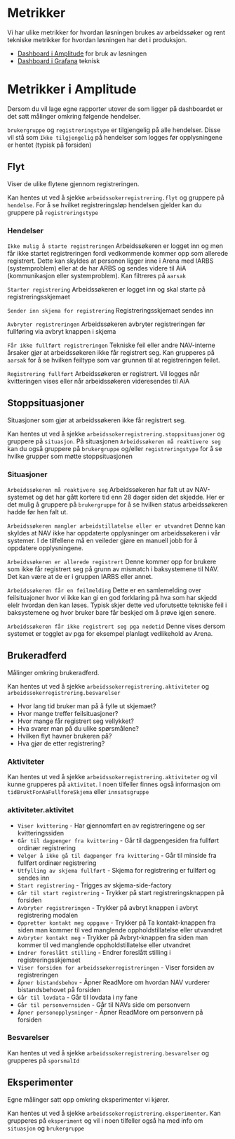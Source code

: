# Metrikker

Vi har ulike metrikker for hvordan løsningen brukes av arbeidssøker og rent tekniske metrikker for hvordan løsningen har det i produksjon.

- [Dashboard i Amplitude](https://analytics.amplitude.com/nav/dashboard/jbs02pj) for bruk av løsningen
- [Dashboard i Grafana](https://grafana.nais.io/d/000000283/nais-app-dashbord?orgId=1&refresh=1m&var-interval=$__auto_interval_interval&var-datasource=prod-gcp&var-team=tbd&var-app=poa-arbeidssokerregistrering&var-namespace=paw&var-docker_image=c6938a0fe9fbc0cd6076ebb2ffa13e1069e6f4ce&var-ingress_url=All) teknisk

# Metrikker i Amplitude

Dersom du vil lage egne rapporter utover de som ligger på dashboardet er det satt målinger omkring følgende hendelser.

`brukergruppe` og `registreringstype` er tilgjengelig på alle hendelser. Disse vil stå som `Ikke tilgjengelig` på hendelser som logges før opplysningene er hentet (typisk på forsiden)

## Flyt

Viser de ulike flytene gjennom registreringen.

Kan hentes ut ved å sjekke `arbeidssokerregistrering.flyt` og gruppere på `hendelse`.
For å se hvilket registreringsløp hendelsen gjelder kan du gruppere på `registreringstype`

### Hendelser

`Ikke mulig å starte registreringen`
Arbeidssøkeren er logget inn og men får ikke startet registreringen fordi vedkommende kommer opp som allerede registrert.
Dette kan skyldes at personen ligger inne i Arena med IARBS (systemproblem) eller at de har ARBS og sendes videre til AiA (kommunikasjon eller systemproblem).
Kan filtreres på `aarsak`

`Starter registrering`
Arbeidssøkeren er logget inn og skal starte på registreringsskjemaet

`Sender inn skjema for registrering`
Registreringsskjemaet sendes inn

`Avbryter registreringen`
Arbeidssøkeren avbryter registreringen før fullføring via avbryt knappen i skjema

`Får ikke fullført registreringen`
Tekniske feil eller andre NAV-interne årsaker gjør at arbeidssøkeren ikke får registrert seg.
Kan grupperes på `aarsak` for å se hvilken feiltype som var grunnen til at registreringen feilet.

`Registrering fullført`
Arbeidssøkeren er registrert.
Vil logges når kvitteringen vises eller når arbeidssøkeren videresendes til AiA

## Stoppsituasjoner

Situasjoner som gjør at arbeidssøkeren ikke får registrert seg.

Kan hentes ut ved å sjekke `arbeidssokerregistrering.stoppsituasjoner` og gruppere på `situasjon`.
På situasjonen `Arbeidssøkeren må reaktivere seg` kan du også gruppere på `brukergruppe` og/eller `registreringstype` for å se hvilke grupper som møtte stoppsituasjonen

### Situasjoner

`Arbeidssøkeren må reaktivere seg`
Arbeidssøkeren har falt ut av NAV-systemet og det har gått kortere tid enn 28 dager siden det skjedde.
Her er det mulig å gruppere på `brukergruppe` for å se hvilken status arbeidssøkeren hadde før hen falt ut.

`Arbeidssøkeren mangler arbeidstillatelse eller er utvandret`
Denne kan skyldes at NAV ikke har oppdaterte opplysninger om arbeidssøkeren i vår systemer.
I de tilfellene må en veileder gjøre en manuell jobb for å oppdatere opplysningene.

`Arbeidssøkeren er allerede registrert`
Denne kommer opp for brukere som ikke får registrert seg på grunn av mismatch i baksystemene til NAV.
Det kan være at de er i gruppen IARBS eller annet.

`Arbeidssøkeren får en feilmelding`
Dette er en samlemelding over feilsituajoner hvor vi ikke kan gi en god forklaring på hva som har skjedd elelr hvordan den kan løses.
Typisk skjer dette ved uforutsette tekniske feil i baksystemene og hvor bruker bare får beskjed om å prøve igjen senere.

`Arbeidssøkeren får ikke registrert seg pga nedetid`
Denne vises dersom systemet er togglet av pga for eksempel planlagt vedlikehold av Arena.

## Brukeradferd

Målinger omkring brukeradferd.

Kan hentes ut ved å sjekke `arbeidssokerregistrering.aktiviteter` og `arbeidssokerregistrering.besvarelser`

- Hvor lang tid bruker man på å fylle ut skjemaet?
- Hvor mange treffer feilsituasjoner?
- Hvor mange får registrert seg vellykket?
- Hva svarer man på du ulike spørsmålene?
- Hvilken flyt havner brukeren på?
- Hva gjør de etter registrering?

### Aktiviteter

Kan hentes ut ved å sjekke `arbeidssokerregistrering.aktiviteter` og vil kunne grupperes på `aktivitet`.
I noen tilfeller finnes også informasjon om `tidBruktForAaFullforeSkjema` eller `innsatsgruppe`

### aktiviteter.aktivitet

- `Viser kvittering` - Har gjennomført en av registreringene og ser kvitteringssiden
- `Går til dagpenger fra kvittering` - Går til dagpengesiden fra fullført ordinær registrering
- `Velger å ikke gå til dagpenger fra kvittering` - Går til minside fra fullført ordinær registrering
- `Utfylling av skjema fullført` - Skjema for registrering er fullført og sendes inn
- `Start registrering` - Trigges av skjema-side-factory
- `Går til start registrering` - Trykker på start registreringsknappen på forsiden
- `Avbryter registreringen` - Trykker på avbryt knappen i avbryt registrering modalen
- `Oppretter kontakt meg oppgave` - Trykker på Ta kontakt-knappen fra siden man kommer til ved manglende oppholdstillatelse eller utvandret
- `Avbryter kontakt meg` - Trykker på Avbryt-knappen fra siden man kommer til ved manglende oppholdstillatelse eller utvandret
- `Endrer foreslått stilling` - Endrer foreslått stilling i registreringsskjemaet
- `Viser forsiden for arbeidssøkerregistreringen` - Viser forsiden av registreringen
- `Åpner bistandsbehov` - Åpner ReadMore om hvordan NAV vurderer bistandsbehovet på forsiden
- `Går til lovdata` - Går til lovdata i ny fane
- `Går til personvernsiden` - Går til NAVs side om personvern
- `Åpner personopplysninger` - Åpner ReadMore om personvern på forsiden

### Besvarelser

Kan hentes ut ved å sjekke `arbeidssokerregistrering.besvarelser` og grupperes på `sporsmalId`

## Eksperimenter

Egne målinger satt opp omkring eksperimenter vi kjører.

Kan hentes ut ved å sjekke `arbeidssokerregistrering.eksperimenter`.
Kan grupperes på `eksperiment` og vil i noen tilfeller også ha med info om `situasjon` og `brukergruppe`
